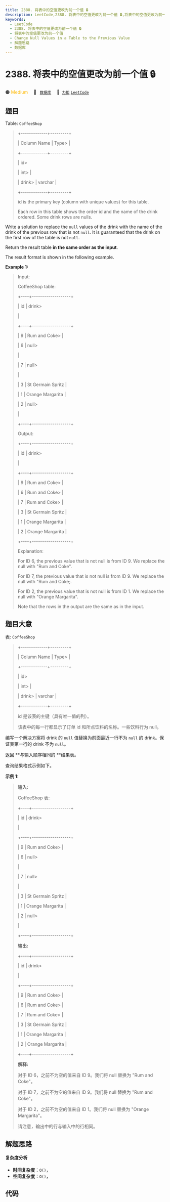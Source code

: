 ```yaml
---
title: 2388. 将表中的空值更改为前一个值 🔒
description: LeetCode,2388. 将表中的空值更改为前一个值 🔒,将表中的空值更改为前一个值,Change Null Values in a Table to the Previous Value,解题思路,数据库
keywords:
  - LeetCode
  - 2388. 将表中的空值更改为前一个值 🔒
  - 将表中的空值更改为前一个值
  - Change Null Values in a Table to the Previous Value
  - 解题思路
  - 数据库
---
```


# 2388. 将表中的空值更改为前一个值 🔒

🟠 <font color=#ffb800>Medium</font>&emsp; 🔖&ensp; [`数据库`](/tag/database.md)&emsp; 🔗&ensp;[`力扣`](https://leetcode.cn/problems/change-null-values-in-a-table-to-the-previous-value) [`LeetCode`](https://leetcode.com/problems/change-null-values-in-a-table-to-the-previous-value)

## 题目

Table: `CoffeeShop`

> 
> 
> 
> 
> 
> +-------------+---------+
> 
> | Column Name | Type> 
> |
> 
> +-------------+---------+
> 
> | id> 
> > 
>   | int> 
>  |
> 
> | drink> 
>    | varchar |
> 
> +-------------+---------+
> 
> id is the primary key (column with unique values) for this table.
> 
> Each row in this table shows the order id and the name of the drink ordered. Some drink rows are nulls.
> 
> 



Write a solution to replace the `null` values of the drink with the name of
the drink of the previous row that is not `null`. It is guaranteed that the
drink on the first row of the table is not `null`.

Return the result table **in the same order as the input**.

The result format is shown in the following example.



**Example 1:**

> Input: 
> 
> CoffeeShop table:
> 
> +----+-------------------+
> 
> | id | drink> 
> > 
> > 
>  |
> 
> +----+-------------------+
> 
> | 9  | Rum and Coke> 
>   |
> 
> | 6  | null> 
> > 
> > 
>   |
> 
> | 7  | null> 
> > 
> > 
>   |
> 
> | 3  | St Germain Spritz |
> 
> | 1  | Orange Margarita  |
> 
> | 2  | null> 
> > 
> > 
>   |
> 
> +----+-------------------+
> 
> Output: 
> 
> +----+-------------------+
> 
> | id | drink> 
> > 
> > 
>  |
> 
> +----+-------------------+
> 
> | 9  | Rum and Coke> 
>   |
> 
> | 6  | Rum and Coke> 
>   |
> 
> | 7  | Rum and Coke> 
>   |
> 
> | 3  | St Germain Spritz |
> 
> | 1  | Orange Margarita  |
> 
> | 2  | Orange Margarita  |
> 
> +----+-------------------+
> 
> Explanation: 
> 
> For ID 6, the previous value that is not null is from ID 9. We replace the null with "Rum and Coke".
> 
> For ID 7, the previous value that is not null is from ID 9. We replace the null with "Rum and Coke;.
> 
> For ID 2, the previous value that is not null is from ID 1. We replace the null with "Orange Margarita".
> 
> Note that the rows in the output are the same as in the input.
> 
> 


## 题目大意

表: `CoffeeShop`

> 
> 
> 
> 
> 
> +-------------+---------+
> 
> | Column Name | Type> 
> |
> 
> +-------------+---------+
> 
> | id> 
> > 
>   | int> 
>  |
> 
> | drink> 
>    | varchar |
> 
> +-------------+---------+
> 
> id 是该表的主键（具有唯一值的列）。
> 
> 该表中的每一行都显示了订单 id 和所点饮料的名称。一些饮料行为 null。
> 
> 



编写一个解决方案将 drink 的 `null` 值替换为前面最近一行不为 `null` 的 drink。保证表第一行的 drink 不为 `null`。

返回 **与输入顺序相同的  **结果表。

查询结果格式示例如下。



**示例 1:**

> 
> 
> 
> 
> 
> **输入:** 
> 
> CoffeeShop 表:
> 
> +----+-------------------+
> 
> | id | drink> 
> > 
> > 
>  |
> 
> +----+-------------------+
> 
> | 9  | Rum and Coke> 
>   |
> 
> | 6  | null> 
> > 
> > 
>   |
> 
> | 7  | null> 
> > 
> > 
>   |
> 
> | 3  | St Germain Spritz |
> 
> | 1  | Orange Margarita  |
> 
> | 2  | null> 
> > 
> > 
>   |
> 
> +----+-------------------+
> 
> **输出:** 
> 
> +----+-------------------+
> 
> | id | drink> 
> > 
> > 
>  |
> 
> +----+-------------------+
> 
> | 9  | Rum and Coke> 
>   |
> 
> | 6  | Rum and Coke> 
>   |
> 
> | 7  | Rum and Coke> 
>   |
> 
> | 3  | St Germain Spritz |
> 
> | 1  | Orange Margarita  |
> 
> | 2  | Orange Margarita  |
> 
> +----+-------------------+
> 
> **解释:** 
> 
> 对于 ID 6，之前不为空的值来自 ID 9。我们将 null 替换为 "Rum and Coke"。
> 
> 对于 ID 7，之前不为空的值来自 ID 9。我们将 null 替换为 "Rum and Coke"。
> 
> 对于 ID 2，之前不为空的值来自 ID 1。我们将 null 替换为 "Orange Margarita"。
> 
> 请注意，输出中的行与输入中的行相同。
> 
> 


## 解题思路

#### 复杂度分析

- **时间复杂度**：`O()`，
- **空间复杂度**：`O()`，

## 代码

```javascript

```